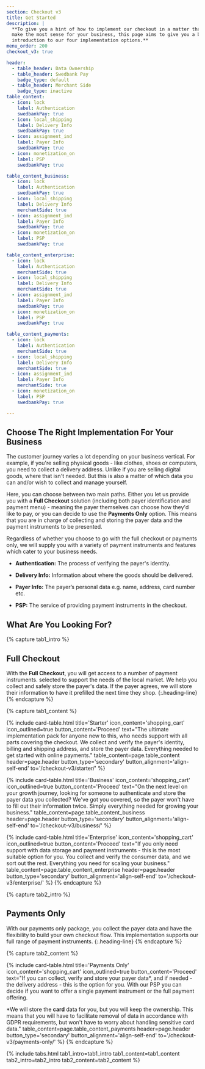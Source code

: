 ```yaml
---
section: Checkout v3
title: Get Started
description: |
  **To give you a hint of how to implement our checkout in a matter that will
  make the most sense for your business, this page aims to give you a brief
  introduction to our four implementation options.**
menu_order: 200
checkout_v3: true

header:
  - table_header: Data Ownership
  - table_header: Swedbank Pay
    badge_type: default
  - table_header: Merchant Side
    badge_type: inactive
table_content:
  - icon: lock
    label: Authentication
    swedbankPay: true
  - icon: local_shipping
    label: Delivery Info
    swedbankPay: true
  - icon: assignment_ind
    label: Payer Info
    swedbankPay: true
  - icon: monetization_on
    label: PSP
    swedbankPay: true

table_content_business:
  - icon: lock
    label: Authentication
    swedbankPay: true
  - icon: local_shipping
    label: Delivery Info
    merchantSide: true
  - icon: assignment_ind
    label: Payer Info
    swedbankPay: true
  - icon: monetization_on
    label: PSP
    swedbankPay: true

table_content_enterprise:
  - icon: lock
    label: Authentication
    merchantSide: true
  - icon: local_shipping
    label: Delivery Info
    merchantSide: true
  - icon: assignment_ind
    label: Payer Info
    swedbankPay: true
  - icon: monetization_on
    label: PSP
    swedbankPay: true

table_content_payments:
  - icon: lock
    label: Authentication
    merchantSide: true
  - icon: local_shipping
    label: Delivery Info
    merchantSide: true
  - icon: assignment_ind
    label: Payer Info
    merchantSide: true
  - icon: monetization_on
    label: PSP
    swedbankPay: true

---
```


## Choose The Right Implementation For Your Business

The customer journey varies a lot depending on your business vertical. For
example, if you're selling physical goods - like clothes, shoes or computers,
you need to collect a delivery address. Unlike if you are selling digital goods,
where that isn't needed. But this is also a matter of which data you can and/or
wish to collect and manage yourself.

Here, you can choose between two main paths. Either you let us provide you with
a **Full Checkout** solution (including both payer identification and payment
menu) - meaning the payer themselves can choose how they'd like to pay, or you
can decide to use the **Payments Only** option. This means that you are in
charge of collecting and storing the payer data and the payment instruments to
be presented.

Regardless of whether you choose to go with the full checkout or payments only,
we will supply you with a variety of payment instruments and features which
cater to your business needs.

-   **Authentication:** The process of verifying the payer's identity.

-   **Delivery Info:** Information about where the goods should be delivered.

-   **Payer Info:** The payer’s personal data e.g. name, address, card number
    etc.

-   **PSP:** The service of providing payment instruments in the checkout.

## What Are You Looking For?

{% capture tab1_intro %}

## Full Checkout

With the **Full Checkout**, you will get access to a number of payment
instruments. selected to support the needs of the local market. We help you
collect and safely store the payer's data. If the payer agrees, we will store
their information to have it prefilled the next time they shop.
{:.heading-line}
{% endcapture %}

{% capture tab1_content %}

{% include card-table.html
  title='Starter'
  icon_content='shopping_cart'
  icon_outlined=true
  button_content='Proceed'
  text="The ultimate implementation pack for anyone new to this, who needs support
  with all parts covering the checkout. We collect and verify the payer's
  identity, billing and shipping address, and store the payer data.
  Everything needed to get started with online payments."
  table_content=page.table_content
  header=page.header
  button_type='secondary'
  button_alignment='align-self-end'
  to='/checkout-v3/starter/'
  %}

{% include card-table.html
  title='Business'
  icon_content='shopping_cart'
  icon_outlined=true
  button_content='Proceed'
  text="On the next level on your growth journey, looking for someone to
  authenticate and store the payer data you collected? We've got you covered, so the
payer won't have to fill out their information twice. Simply
  everything needed for growing your business."
  table_content=page.table_content_business
  header=page.header
  button_type='secondary'
  button_alignment='align-self-end'
  to='/checkout-v3/business/'
%}

{% include card-table.html
  title='Enterprise'
  icon_content='shopping_cart'
  icon_outlined=true
  button_content='Proceed'
  text="If you only need support with data storage and payment instruments - this is
  the most suitable option for you. You collect and verify the consumer data,
  and we sort out the rest. Everything you need for scaling your business."
  table_content=page.table_content_enterprise header=page.header
  button_type='secondary'
  button_alignment='align-self-end'
  to='/checkout-v3/enterprise/'
%}
{% endcapture %}

{% capture tab2_intro %}

## Payments Only

With our payments only package, you collect the payer data and have the
flexibility to build your own checkout flow. This implementation supports our
full range of payment instruments.
{:.heading-line}
{% endcapture %}

{% capture tab2_content %}

{% include card-table.html
  title='Payments Only'
  icon_content='shopping_cart'
  icon_outlined=true
  button_content='Proceed'
  text="If you can collect, verify and store your payer data*, and if needed -
  the delivery address - this is the option for you. With our PSP you can decide
  if you want to offer a single payment instrument or the full payment offering.

  *We will store the **card** data for you, but you will keep the ownership.
   This means that you will have to facilitate removal of data in accordance
   with GDPR requirements, but won't have to worry about handling sensitive card
   data."
  table_content=page.table_content_payments
  header=page.header
  button_type='secondary'
  button_alignment='align-self-end'
  to='/checkout-v3/payments-only/'
%}
{% endcapture %}

{% include tabs.html
  tab1_intro=tab1_intro
  tab1_content=tab1_content
  tab2_intro=tab2_intro
  tab2_content=tab2_content
  %}
